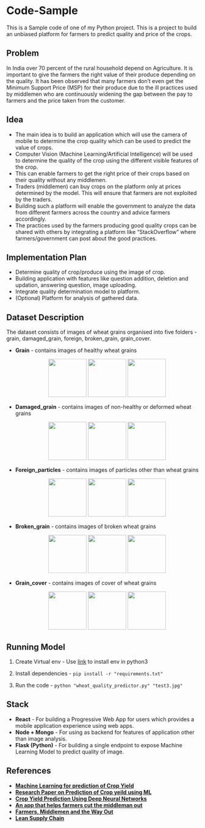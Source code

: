# Code-Sample
This is a Sample code of one of my  Python project. This is a project to build an unbiased platform for farmers to predict quality and price of the crops.

## Problem

In India over 70 percent of the rural household depend on Agriculture. It is important to give the farmers the right value of their produce depending on the quality. It has been observed that many farmers don’t even get the Minimum Support Price (MSP) for their produce due to the ill practices used by middlemen who are continuously widening the gap between the pay to farmers and the price taken from the customer.

## Idea

- The main idea is to build an application which will use the camera of mobile to determine the crop quality which can be used to predict the value of crops.
- Computer Vision (Machine Learning/Artificial Intelligence) will be used to determine the quality of the crop using the different visible features of the crop.
- This can enable farmers to get the right price of their crops based on their quality without any middlemen.
- Traders (middlemen) can buy crops on the platform only at prices determined by the model. This will ensure that farmers are not exploited by the traders.
- Building such a platform will enable the government to analyze the data from different farmers across the country and advice farmers accordingly.
- The practices used by the farmers producing good quality crops can be shared with others by integrating a platform like “StackOverflow” where farmers/government can post about the good practices.

## Implementation Plan

- Determine quality of crop/produce using the image of crop.
- Building application with features like question addition, deletion and updation, answering question, image uploading.
- Integrate quality determination model to platform.
- (Optional) Platform for analysis of gathered data.

## Dataset Description

The dataset consists of images of wheat grains organised into five folders - grain, damaged_grain, foreign, broken_grain, grain_cover.

- **Grain** - contains images of healthy wheat grains

  <p align="center">
    <img src = "https://github.com/ssaahhaajj/Code-Sample/blob/master/Dataset/grain/IMG_20161016_122456328_1.jpg?raw=true" width = 100 height = 100>
    <img src = "https://github.com/ssaahhaajj/Code-Sample/blob/master/Dataset/grain/IMG_20161016_122456328_10.jpg?raw=true" width = 100 height = 100>
    <img src = "https://github.com/ssaahhaajj/Code-Sample/blob/master/Dataset/grain/IMG_20161016_122456328_103.jpg?raw=true" width = 100 height = 100>
  </p>

- **Damaged_grain** - contains images of non-healthy or deformed wheat grains

  <p align="center">
    <img src = "https://github.com/ssaahhaajj/Code-Sample/blob/master/Dataset/damaged_grain/IMG_20161016_124705064_395.jpg?raw=true" width = 100 height = 100>
    <img src = "https://github.com/ssaahhaajj/Code-Sample/blob/master/Dataset/damaged_grain/IMG_20161016_124705064_401.jpg?raw=true" width = 100 height = 100>
    <img src = "https://github.com/ssaahhaajj/Code-Sample/blob/master/Dataset/damaged_grain/IMG_20161016_124705064_416.jpg?raw=true" width = 100 height = 100>
  </p>

- **Foreign_particles** - contains images of particles other than wheat grains

  <p align="center">
    <img src = "https://github.com/ssaahhaajj/Code-Sample/blob/master/Dataset/foreign_particles/IMG_20161016_125744060_5734.jpg?raw=true" width = 100 height = 100>
    <img src = "https://github.com/ssaahhaajj/Code-Sample//blob/master/Dataset/foreign_particles/IMG_20161016_125744060_5759.jpg?raw=true" width = 100 height = 100>
    <img src = "https://github.com/ssaahhaajj/Code-Sample/blob/master/Dataset/foreign_particles/IMG_20161016_125744060_5759.jpg?raw=true" width = 100 height = 100>
  </p>

- **Broken_grain** - contains images of broken wheat grains

  <p align="center">
    <img src = "https://github.com/ssaahhaajj/Code-Sample/blob/master/Dataset/grain_broken/IMG_20161016_124705064_406.jpg?raw=true" width = 100 height = 100>
    <img src = "https://github.com/ssaahhaajj/Code-Sample/blob/master/Dataset/grain_broken/IMG_20161016_124705064_430.jpg?raw=true" width = 100 height = 100>
    <img src = "https://github.com/ssaahhaajj/Code-Sample/blob/master/Dataset/grain_broken/IMG_20161016_124705064_432.jpg?raw=true" width = 100 height = 100>
  </p>

- **Grain_cover** - contains images of cover of wheat grains
  <p align="center">
    <img src = "https://github.com/ssaahhaajj/Code-Sample/blob/master/Dataset/grain_covered/IMG_20161016_131740_4803.jpg?raw=true" width = 100 height = 100>
    <img src = "https://github.com/ssaahhaajj/Code-Sample/blob/master/Dataset/grain_covered/IMG_20161016_131740_4806.jpg?raw=true" width = 100 height = 100>
    <img src = "https://github.com/ssaahhaajj/Code-Sample/blob/master/Dataset/grain_covered/IMG_20161016_131740_4816.jpg?raw=true" width = 100 height = 100>
  </p>

## Running Model

1. Create Virtual env - Use [link](https://packaging.python.org/guides/installing-using-pip-and-virtual-environments/) to install env in python3

2. Install dependencies - `pip install -r "requirements.txt"`

3. Run the code - `python "wheat_quality_predictor.py" "test3.jpg"`

## Stack

- **React** - For building a Progressive Web App for users which provides a mobile application experience using web apps.
- **Node + Mongo** - For using as backend for features of application other than image analysis.
- **Flask (Python)** - For building a single endpoint to expose Machine Learning Model to predict quality of image.

## References

- [**Machine Learning for prediction of Crop Yield**](https://medium.com/ai-techsystems/prediction-of-crop-yield-using-machine-learning-84fcd9e0649a)
- [**Research Paper on Prediction of Crop yeild using ML**](https://www.irjet.net/archives/V5/i2/IRJET-V5I2479.pdf)
- [**Crop Yield Prediction Using Deep Neural Networks**](https://www.frontiersin.org/articles/10.3389/fpls.2019.00621/full)
- [**An app that helps farmers cut the middleman out**](https://www.livemint.com/Consumer/nQLEyDHTQvkVAodbfA6B9L/An-app-that-helps-farmers-cut-the-middleman-out.html)
- [**Farmers, Middlemen and the Way Out**](https://spontaneousorder.in/farmers-middlemen-and-the-way-out/)
- [**Lean Supply Chain**](https://www.thebetterindia.com/52355/empowering-farmers-greenagtech/)
